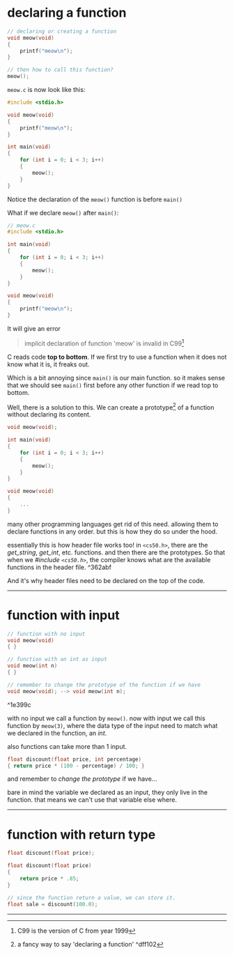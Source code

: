 # declaring a function

```C
// declaring or creating a function
void meow(void)
{
	printf("meow\n");
}

// then how to call this function?
meow();
```

`meow.c` is now look like this:
```C
#include <stdio.h>

void meow(void)
{
	printf("meow\n");
}

int main(void)
{
	for (int i = 0; i < 3; i++)
	{
		meow();
	}
}
```
Notice the declaration of the `meow()` function is before `main()`

What if we declare `meow()` after `main()`:
```C
// meow.c
#include <stdio.h>

int main(void)
{
	for (int i = 0; i < 3; i++)
	{
		meow();
	}
}

void meow(void)
{
	printf("meow\n");
}
```
It will give an error
> implicit declaration of function 'meow' is invalid in C99[^1]

[^1]: C99 is the version of C from year 1999

C reads code **top to bottom**.
If we first try to use a function when it does not know what it is, it freaks out.

Which is a bit annoying since `main()` is our main function.
so it makes sense that we should see `main()` first before any other function if we read top to bottom.

Well, there is a solution to this.
We can create a prototype[^2] of a function without declaring its content.
[^2]: a fancy way to say 'declaring a function' ^dff102

```C
void meow(void);

int main(void)
{
	for (int i = 0; i < 3; i++)
	{
		meow();
	}
}

void meow(void)
{
	...
}
```
many other programming languages get rid of this need. allowing them to declare functions in any order.
but this is how they do so under the hood.

essentially this is how header file works too!
in `<cs50.h>`, there are the *get_string*, *get_int*, etc. functions. and then there are the prototypes.
So that when we *#include `<cs50.h>`*, the compiler knows what are the available functions in the header file. ^362abf

And it's why header files need to be declared on the top of the code.
___
# function with input

```C
// function with no input
void meow(void)
{ }

// function with an int as input
void meow(int n)
{ }

// remember to change the prototype of the function if we have
void meow(void); --> void meow(int n);
```

^1e399c

with no input we call a function by `meow()`. now with input we call this function by `meow(3)`, where the data type of the input need to match what we declared in the function, an *int*.

also functions can take more than 1 input.
```C
float discount(float price, int percentage)
{ return price * (100 - percentage) / 100; }
```
and remember to *change the prototype* if we have...

bare in mind the variable we declared as an input, they only live in the function.
that means we can't use that variable else where.
___
# function with return type

```C
float discount(float price);

float discount(float price)
{
	return price * .85;
}

// since the function return a value, we can store it.
float sale = discount(100.0);
```
___
